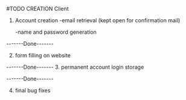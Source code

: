 #TODO
CREATION Client
1. Account creation
    -email retrieval (kept open for confirmation mail)
   
    -name and password generation

-------Done-------
   
2. form filling on website
   
-------Done-------
3. permanent account login storage

-------Done-------

4. final bug fixes 